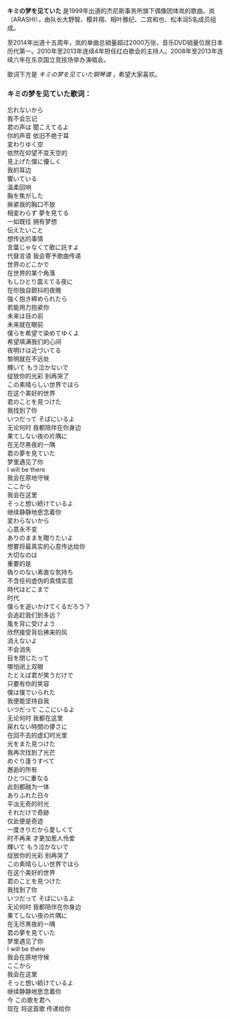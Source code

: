 

**キミの梦を见ていた**
是1999年出道的杰尼斯事务所旗下偶像团体岚的歌曲。岚（ARASHI），由队长大野智、樱井翔、相叶雅纪、二宫和也、松本润5名成员组成。

  
至2014年出道十五周年，岚的单曲总销量超过2000万张，音乐DVD销量位居日本历代第一。2010年至2013年连续4年担任红白歌会的主持人。2008年至2013年连续六年在东京国立竞技场举办演唱会。

  
歌词下方是 _キミの梦を见ていた钢琴谱_ ，希望大家喜欢。

### キミの梦を见ていた歌词：

忘れないから  
我不会忘记  
君の声は 聞こえてるよ  
你的声音 依旧不绝于耳  
変わりゆく空  
依然在仰望不变天空的  
見上げた僕に優しく  
我的耳边  
響いている  
温柔回响  
胸を焦がした  
揪紧我的胸口不放  
相変わらず 夢を見てる  
一如既往 拥有梦想  
伝えたいこと  
想传达的事情  
言葉じゃなくて歌に託すよ  
代替言语 我会寄予歌曲传递  
世界のどこかで  
在世界的某个角落  
もしひとり震えてる夜に  
在你独自颤抖的夜晚  
強く抱き締められたら  
若能用力抱紧你  
未来は目の前  
未来就在眼前  
僕らを希望で染めてゆくよ  
希望填满我们的心间  
夜明けは近づいてる  
黎明就在不远处  
輝いて もう泣かないで  
绽放你的光彩 别再哭了  
この素晴らしい世界でほら  
在这个美好的世界  
君のことを見つけた  
我找到了你  
いつだって そばにいるよ  
无论何时 我都陪伴在你身边  
果てしない夜の片隅に  
在无尽黑夜的一隅  
君の夢を見ていた  
梦里遇见了你  
I will be there  
我会在原地守候  
ここから  
我会在这里  
そっと想い続けているよ  
继续静静地思念着你  
変わらないから  
心意永不变  
ありのままを贈りたいよ  
想要将最真实的心意传达给你  
大切なのは  
重要的是  
偽りのない素直な気持ち  
不含任何虚伪的真情实意  
時代はどこまで  
时代  
僕らを追いかけてくるだろう？  
会追赶我们到多远？  
風を背に受けよう  
欣然接受背后拂来的风  
消えないよ  
不会消失  
目を閉じたって  
哪怕闭上双眼  
たとえば君が笑うだけで  
只要有你的笑容  
僕は僕でいられた  
我便能坚持自我  
いつだって ここにいるよ  
无论何时 我都在这里  
戻れない時間の儚さに  
在回不去的虚幻时光里  
光をまた見つけた  
我再次找到了光芒  
めぐり逢うすべて  
邂逅的所有  
ひとつに重なる  
此刻都融为一体  
ありふれた日々  
平淡无奇的时光  
それだけで奇跡  
仅此便是奇迹  
一度きりだから愛しくて  
时不再来 才更加惹人怜爱  
輝いて もう泣かないで  
绽放你的光彩 别再哭了  
この素晴らしい世界でほら  
在这个美好的世界  
君のことを見つけた  
我找到了你  
いつだって そばにいるよ  
无论何时 我都陪伴在你身边  
果てしない夜の片隅に  
在无尽黑夜的一隅  
君の夢を見ていた  
梦里遇见了你  
I will be there  
我会在原地守候  
ここから  
我会在这里  
そっと想い続けているよ  
继续静静地思念着你  
今 この歌を君へ  
现在 将这首歌 传递给你

